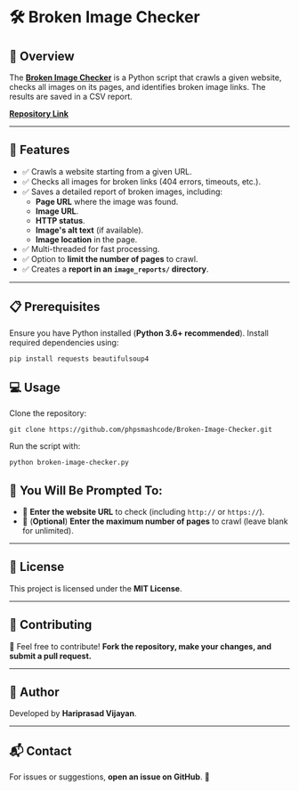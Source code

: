 # 🛠️ Broken Image Checker

## 📌 Overview  
The [**Broken Image Checker**](https://github.com/phpsmashcode/Broken-Image-Checker) is a Python script that crawls a given website, checks all images on its pages, and identifies broken image links. The results are saved in a CSV report.

[**Repository Link**](https://github.com/phpsmashcode/Broken-Image-Checker)

---

## 🚀 Features  
- ✅ Crawls a website starting from a given URL.  
- ✅ Checks all images for broken links (404 errors, timeouts, etc.).  
- ✅ Saves a detailed report of broken images, including:  
  - **Page URL** where the image was found.  
  - **Image URL**.  
  - **HTTP status**.  
  - **Image's alt text** (if available).  
  - **Image location** in the page.  
- ✅ Multi-threaded for fast processing.  
- ✅ Option to **limit the number of pages** to crawl.  
- ✅ Creates a **report in an `image_reports/` directory**.  

---

## 📋 Prerequisites  

Ensure you have Python installed (**Python 3.6+ recommended**). Install required dependencies using:  

```sh
pip install requests beautifulsoup4
```

## 💻 Usage

Clone the repository:
```
git clone https://github.com/phpsmashcode/Broken-Image-Checker.git
```

Run the script with:

```sh
python broken-image-checker.py
```

## 📌 You Will Be Prompted To:  

- 🔹 **Enter the website URL** to check (including `http://` or `https://`).  
- 🔹 (**Optional**) **Enter the maximum number of pages** to crawl (leave blank for unlimited).  

---

## 📜 License  

This project is licensed under the **MIT License**.

---

## 🤝 Contributing  

🚀 Feel free to contribute! **Fork the repository, make your changes, and submit a pull request.**

---

## 👤 Author  

Developed by **Hariprasad Vijayan**.

---

## 📬 Contact  

For issues or suggestions, **open an issue on GitHub**. 📩
